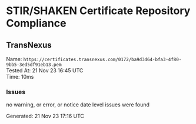# STIR/SHAKEN Certificate Repository Compliance

## TransNexus

Name: `https://certificates.transnexus.com/0172/ba9d3d64-bfa3-4f80-9bb5-3ed5df91eb13.pem`\
Tested At: 21 Nov 23 16:45 UTC\
Time: 10ms

### Issues

no warning, or error, or notice date level issues were found

Generated: 21 Nov 23 17:16 UTC